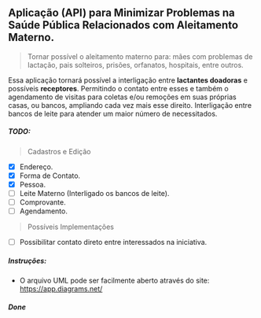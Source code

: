 ## Aplicação (API) para Minimizar Problemas na Saúde Pública Relacionados com Aleitamento Materno.

> Tornar possível o aleitamento materno para: mães com problemas de lactação, pais solteiros, prisões, orfanatos, hospitais, entre outros.

Essa aplicação tornará possível a interligação entre **lactantes doadoras** e possíveis **receptores**. Permitindo o contato entre esses e também o agendamento de visitas para coletas e/ou remoções em suas próprias casas, ou bancos, ampliando cada vez mais esse direito. Interligação entre bancos de leite para atender um maior número de necessitados.

##### TODO:

> Cadastros e Edição

- [x] Endereço.
- [x] Forma de Contato.
- [x] Pessoa.
- [ ] Leite Materno (Interligado os bancos de leite).
- [ ] Comprovante.
- [ ] Agendamento.

> Possíveis Implementações

- [ ] Possibilitar contato direto entre interessados na iniciativa.

##### Instruções:

- O arquivo UML pode ser facilmente aberto através do site: https://app.diagrams.net/

##### Done
